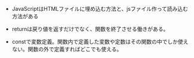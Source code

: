 - JavaScriptはHTMLファイルに埋め込む方法と、jsファイル作って読み込む方法がある  

- returnは戻り値を返すだけでなく、関数を終了させる働きがある。
- constで変数定義。関数内で定義した変数や定数はその関数の中でしか使えない。関数の外で定義すればどこでも使える。
